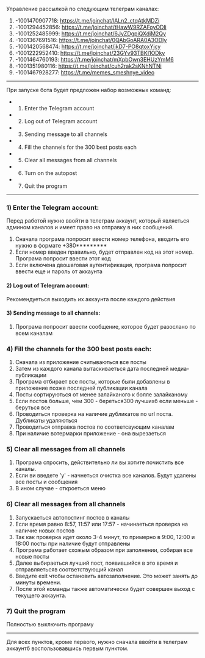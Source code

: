 Управление рассылкой по следующим телеграм каналах:
1) -1001470907718: https://t.me/joinchat/lALn2_ctqAtkMDZi
2) -1001294452856: https://t.me/joinchat/tHawW9RZAFoyODli
3) -1001252485999: https://t.me/joinchat/6JyZDgpiQXdjM2Qy
4) -1001367691516: https://t.me/joinchat/0QAbGoARA0A3ODIy
5) -1001420568474: https://t.me/joinchat/jkD7-PO8qtoxYjcy
6) -1001222952410: https://t.me/joinchat/23GYv93TBKI1ODky
7) -1001464760193: https://t.me/joinchat/mXpbOwn3EHUzYmM6
8) -1001351980116: https://t.me/joinchat/cuh2rak2sKNhNTNi
9) -1001467928277: https://t.me/memes_smeshnye_video

-----

При запуске бота будет предложен набор возможных команд:
* 1) Enter the Telegram account
* 2) Log out of Telegram account
* 3) Sending message to all channels
* 4) Fill the channels for the 300 best posts each
* 5) Clear all messages from all channels
* 6) Turn on the autopost
* 7) Quit the program

-----

### 1) Enter the Telegram account:
Перед работой нужно ввойти в телеграм аккаунт, который являеться админом каналов и имеет право на отправку в них сообщений.
1) Сначала програма попросит ввести номер телефона, вводить его нужно в формате +380*********
2) Если номер введен правильно, будет отправлен код на этот номер. Програма попросит ввести этот код
3) Если включена двошаговая аутентификация, програма попросит ввести еще и пароль от аккаунта


#### 2) Log out of Telegram account:
Рекомендуеться выходить их аккаунта после каждого действия


#### 3) Sending message to all channels:
1. Програма попросит ввести сообщение, которое будет разослано по всем каналам


### 4) Fill the channels for the 300 best posts each:
1. Сначала из приложение считываються все посты
2. Затем из каждого канала вытаскиваеться дата последней медиа-публикации
3. Програма отбирает все посты, которые были добавлены в приложение позже последней публикации канала
4. Посты сортируються от менее залайканого к болле залайканому
5. Если постов больше, чем 300 - береться300 лучшихб если меньше - беруться все
6. Проводиться проверка на наличие дубликатов по url поста. Дубликаты удаляються
7. Проводиться отправка постов по соответсвующим каналам
8. При наличие вотермарки приложение - она вырезаеться


### 5) Clear all messages from all channels
1. Програма спросить, действительно ли вы хотите почистить все каналы.
2. Если ви введете 'y' - начнеться очистка все каналов. Будут удалены все посты и сообщения
3. В ином случае - откроеться меню 


### 6) Clear all messages from all channels
1. Запускаеться автопостинг постов в каналы
2. Если время равно 8:57, 11:57 или 17:57 - начинаеться проверка на наличие новых постов
3. Так как проверка идет около 3-4 минут, то примерно в 9:00, 12:00 и 18:00 посты при наличие будут отправлены
4. Програма работает схожым образом при заполнении, собирая все новые посты
5. Далее выбираеться лучший пост, появившийся в это время и отправляетьсяв соответствующий канал
6. Введите exit чтобы остановить автозаполнение. Это может занять до минуты времени. 
7. После этой команды также автоматически будет совершен выход с текущего аккаунта.


### 7) Quit the program
Полностью выключить програму

-----

Для всех пунктов, кроме первого, нужно сначала ввойти в телеграм аккаунтб воспользовавшись первым пунктом.



